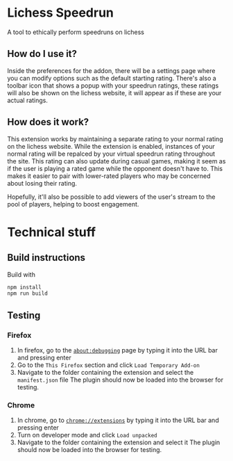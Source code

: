 # Lichess Speedrun
A tool to ethically perform speedruns on lichess
## How do I use it?
Inside the preferences for the addon, there will be a settings page where you can modify options such as the default starting rating. There's also a toolbar icon that shows a popup with your speedrun ratings, these ratings will also be shown on the lichess website, it will appear as if these are your actual ratings.
## How does it work?
This extension works by maintaining a separate rating to your normal rating on the lichess website. While the extension is enabled, instances of your normal rating will be repalced by your virtual speedrun rating throughout the site. This rating can also update during casual games, making it seem as if the user is playing a rated game while the opponent doesn't have to. This makes it easier to pair with lower-rated players who may be concerned about losing their rating.

Hopefully, it'll also be possible to add viewers of the user's stream to the pool of players, helping to boost engagement.

# Technical stuff
## Build instructions
Build with
```bash
npm install
npm run build
```
## Testing
### Firefox
1. In firefox, go to the [`about:debugging`](about:debugging) page by typing it into the URL bar and pressing enter
2. Go to the `This Firefox` section and click `Load Temporary Add-on`
3. Navigate to the folder containing the extension and select the `manifest.json` file
The plugin should now be loaded into the browser for testing.
### Chrome
1. In chrome, go to [`chrome://extensions`](chrome://extensions) by typing it into the URL bar and pressing enter
2. Turn on developer mode and click `Load unpacked`
3. Navigate to the folder containing the extension and select it
The plugin should now be loaded into the browser for testing.
